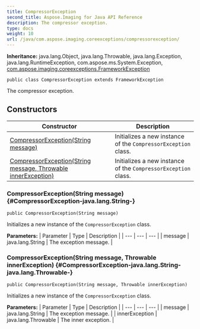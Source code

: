 ```yaml
---
title: CompressorException
second_title: Aspose.Imaging for Java API Reference
description: The compressor exception.
type: docs
weight: 10
url: /java/com.aspose.imaging.coreexceptions/compressorexception/
---
```

**Inheritance:**
java.lang.Object, java.lang.Throwable, java.lang.Exception, java.lang.RuntimeException, com.aspose.ms.System.Exception, [com.aspose.imaging.coreexceptions.FrameworkException](../../com.aspose.imaging.coreexceptions/frameworkexception)
```
public class CompressorException extends FrameworkException
```

The compressor exception.
## Constructors

| Constructor | Description |
| --- | --- |
| [CompressorException(String message)](#CompressorException-java.lang.String-) | Initializes a new instance of the `CompressorException` class. |
| [CompressorException(String message, Throwable innerException)](#CompressorException-java.lang.String-java.lang.Throwable-) | Initializes a new instance of the `CompressorException` class. |
### CompressorException(String message) {#CompressorException-java.lang.String-}
```
public CompressorException(String message)
```


Initializes a new instance of the `CompressorException` class.

**Parameters:**
| Parameter | Type | Description |
| --- | --- | --- |
| message | java.lang.String | The exception message. |

### CompressorException(String message, Throwable innerException) {#CompressorException-java.lang.String-java.lang.Throwable-}
```
public CompressorException(String message, Throwable innerException)
```


Initializes a new instance of the `CompressorException` class.

**Parameters:**
| Parameter | Type | Description |
| --- | --- | --- |
| message | java.lang.String | The exception message. |
| innerException | java.lang.Throwable | The inner exception. |

